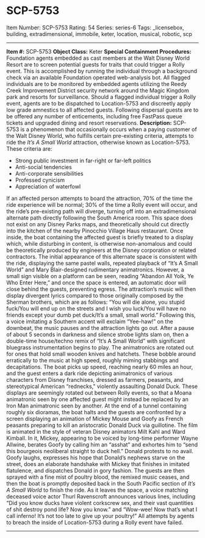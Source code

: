 # SCP-5753
Item Number: SCP-5753
Rating: 54
Series: series-6
Tags: _licensebox, building, extradimensional, immobile, keter, location, musical, robotic, scp

---

**Item #:** SCP-5753
**Object Class:** Keter
**Special Containment Procedures:** Foundation agents embedded as cast members at the Walt Disney World Resort are to screen potential guests for traits that could trigger a Rolly event. This is accomplished by running the individual through a background check via an available Foundation operated web-analysis bot. All flagged individuals are to be monitored by embedded agents utilizing the Reedy Creek Improvement District security network around the Magic Kingdom park and resorts for surveillance.
Should a flagged individual trigger a Rolly event, agents are to be dispatched to Location-5753 and discreetly apply low grade amnestics to all affected guests. Following dispersal guests are to be offered any number of enticements, including free FastPass queue tickets and upgraded dining and resort reservations.
**Description:** SCP-5753 is a phenomenon that occasionally occurs when a paying customer of the Walt Disney World, who fulfills certain pre-existing criteria, attempts to ride the _It’s A Small World_ attraction, otherwise known as Location-5753. These criteria are:
  * Strong public investment in far-right or far-left politics
  * Anti-social tendencies
  * Anti-corporate sensibilities
  * Professed cynicism
  * Appreciation of waterfowl

If an affected person attempts to board the attraction, 70% of the time the ride experience will be normal; 30% of the time a Rolly event will occur, and the ride’s pre-existing path will diverge, turning off into an extradimensional alternate path directly following the South America room. This space does not exist on any Disney Parks maps, and theoretically should cut directly into the kitchen of the nearby Pinocchio Village Haus restaurant. Once inside, the boat containing the affected guest is briefly treated to a display which, while disturbing in content, is otherwise non-anomalous and could be theoretically produced by engineers at the Disney corporation or related contractors.
The initial appearance of this alternate space is consistent with the ride, displaying the same pastel walls, repeated playback of “It’s A Small World” and Mary Blair-designed rudimentary animatronics. However, a small sign visible on a platform can be seen, reading “Abandon All Yolk, Ye Who Enter Here,” and once the space is entered, an automatic door will close behind the guests, preventing egress. The attraction’s music will then display divergent lyrics compared to those originally composed by the Sherman brothers, which are as follows: “You will die alone, you stupid fuck/You will end up on the streets and I wish you luck/You will have no friends except your dumb pet duck/It’s a small, small world.”
Following this, a voice imitating a Southern accent will exclaim “Yee-haw!” on the downbeat, the music pauses and the attraction lights go out. After a pause of about 5 seconds in darkness and silence strobe lights slam on, then a double-time house/techno remix of “It’s A Small World” with significant bluegrass instrumentation begins to play. The animatronics are rotated out for ones that hold small wooden knives and hatchets. These bobble around erratically to the music at high speed, roughly miming stabbings and decapitations. The boat picks up speed, reaching nearly 60 miles an hour, and the guest enters a dark ride depicting animatronics of various characters from Disney franchises, dressed as farmers, peasants, and stereotypical American “rednecks," violently assaulting Donald Duck.
These displays are seemingly rotated out between Rolly events, so that a Moana animatronic seen by one affected guest might instead be replaced by an Iron Man animatronic seen by another. At the end of a tunnel containing roughly six dioramas, the boat halts and the guests are confronted by a screen displaying an animation of Mickey Mouse and Goofy as French peasants preparing to kill an aristocratic Donald Duck via guillotine. The film is animated in the style of veteran Disney animators Milt Kahl and Ward Kimball.
In it, Mickey, appearing to be voiced by long-time performer Wayne Allwine, berates Goofy by calling him an “asshat” and exhortes him to “send this bourgeois neoliberal straight to duck hell.” Donald protests to no avail. Goofy laughs, expresses his hope that Donald’s nephews starve on the street, does an elaborate handshake with Mickey that finishes in imitated flatulence, and dispatches Donald in gory fashion. The guests are then sprayed with a fine mist of poultry blood, the remixed music ceases, and then the boat is promptly deposited back in the South Pacific section of _It’s A Small World_ to finish the ride. As it leaves the space, a voice matching deceased voice actor Thurl Ravenscroft announces various lines, including “Did you know ducks have violent corkscrew sex, and their vast quantities of shit destroy pond life? Now you know.” and “Wow-wee! Now that’s what I call inferno! It’s not too late to give up your poultry!”
All attempts by agents to breach the inside of Location-5753 during a Rolly event have failed.
* * *